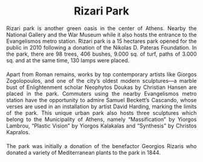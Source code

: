 <!-- Use the following commented lines to include monument coordinates and attributes (leave empty lines if the monument has no additional info)
37.975637131586396 23.74763047912078
Nature and surroundings, Parks and monuments, Natural scenery
green, accessibility, nature, sustainability, outdoor space, open-air
-->

<h1 align="center">Rizari Park</h1>

<p align="justify" style="margin-top:20px;margin-bottom:20px;">
Rizari park is another green oasis in the center of Athens. Nearby the National Gallery and the War Museum while it also hosts the entrance to the Evangelismos metro station. Rizari park is a 15 hectares park opened for the public in 2010 following a donation of the Nikolas D. Pateras Foundation. In the park, there are 98 trees, 406 bushes, 9.000 sq. of turf, paths of 3.000 sq. and at the same time, 130 lamps were placed.
</p>

<p align="justify" style="margin-top:20px;margin-bottom:20px;">
Apart from Roman remains, works by top contemporary artists like Giorgos Zogolopoulos, and one of the city’s oldest modern sculptures—a marble bust of Enlightenment scholar Neophytos Doukas by Christian Hansen are placed in the park. Commuters using the nearby Evangelismos metro station have the opportunity to admire Samuel Beckett’s Cascando, whose verses are used in an installation by artist David Harding, marking the limits of the park. This unique urban park also hosts three sculptures which belong to the Municipality of Athens, namely “Massification” by Yiorgos Lambrou, “Plastic Vision” by Yiorgos Kalakalas and “Synthesis” by Christos Kapralos.
</p>

<p align="justify" style="margin-top:20px;margin-bottom:20px;">
The park was initially a donation of the benefactor Georgios Rizaris who donated a variety of Mediterranean plants to the park in 1844.
</p>